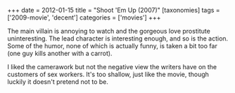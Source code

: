 +++
date = 2012-01-15
title = "Shoot 'Em Up (2007)"
[taxonomies]
tags = ['2009-movie', 'decent']
categories = ['movies']
+++

The main villain is annoying to watch and the gorgeous love prostitute
uninteresting. The lead character is interesting enough, and so is the
action. Some of the humor, none of which is actually funny, is taken a
bit too far (one guy kills another with a carrot).

I liked the camerawork but not the negative view the writers have on the
customers of sex workers. It's too shallow, just like the movie, though
luckily it doesn't pretend not to be.

